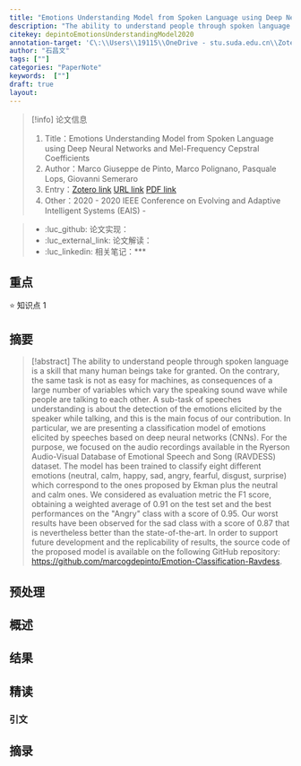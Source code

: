 ```yaml
---
title: "Emotions Understanding Model from Spoken Language using Deep Neural Networks and Mel-Frequency Cepstral Coefficients"
description: "The ability to understand people through spoken language is a skill that many human beings take for granted. On the contrary, the same task is not as easy for machines, as consequences of a large number of variables which vary the speaking sound wave while people are talking to each other. A sub-task of speeches understanding is about the detection of the emotions elicited by the speaker while talking, and this is the main focus of our contribution. In particular, we are presenting a classification model of emotions elicited by speeches based on deep neural networks (CNNs). For the purpose, we focused on the audio recordings available in the Ryerson Audio-Visual Database of Emotional Speech and Song (RAVDESS) dataset. The model has been trained to classify eight different emotions (neutral, calm, happy, sad, angry, fearful, disgust, surprise) which correspond to the ones proposed by Ekman plus the neutral and calm ones. We considered as evaluation metric the F1 score, obtaining a weighted average of 0.91 on the test set and the best performances on the "Angry" class with a score of 0.95. Our worst results have been observed for the sad class with a score of 0.87 that is nevertheless better than the state-of-the-art. In order to support future development and the replicability of results, the source code of the proposed model is available on the following GitHub repository: https://github.com/marcogdepinto/Emotion-Classification-Ravdess."
citekey: depintoEmotionsUnderstandingModel2020
annotation-target: 'C\:\\Users\\19115\\OneDrive - stu.suda.edu.cn\\Zotero\\de Pinto et al_2020_Emotions Understanding Model from Spoken Language using Deep Neural Networks.pdf'
author: "石昌文"
tags: [""]
categories: "PaperNote"
keywords:  [""]
draft: true
layout: 
---
```


> [!info] 论文信息
>1. Title：Emotions Understanding Model from Spoken Language using Deep Neural Networks and Mel-Frequency Cepstral Coefficients
>2. Author：Marco Giuseppe de Pinto, Marco Polignano, Pasquale Lops, Giovanni Semeraro
>3. Entry：[Zotero link](zotero://select/items/@depintoEmotionsUnderstandingModel2020) [URL link]() [PDF link](<file:///C\:\\Users\\19115\\OneDrive - stu.suda.edu.cn\\Zotero\\de Pinto et al_2020_Emotions Understanding Model from Spoken Language using Deep Neural Networks.pdf>)
>4. Other：2020 - 2020 IEEE Conference on Evolving and Adaptive Intelligent Systems (EAIS)     -   

>- :luc_github: 论文实现：
>- :luc_external_link: 论文解读：
>- :luc_linkedin: 相关笔记：***


## 重点

⭐ 知识点 1

## 摘要

> [!abstract] The ability to understand people through spoken language is a skill that many human beings take for granted. On the contrary, the same task is not as easy for machines, as consequences of a large number of variables which vary the speaking sound wave while people are talking to each other. A sub-task of speeches understanding is about the detection of the emotions elicited by the speaker while talking, and this is the main focus of our contribution. In particular, we are presenting a classification model of emotions elicited by speeches based on deep neural networks (CNNs). For the purpose, we focused on the audio recordings available in the Ryerson Audio-Visual Database of Emotional Speech and Song (RAVDESS) dataset. The model has been trained to classify eight different emotions (neutral, calm, happy, sad, angry, fearful, disgust, surprise) which correspond to the ones proposed by Ekman plus the neutral and calm ones. We considered as evaluation metric the F1 score, obtaining a weighted average of 0.91 on the test set and the best performances on the "Angry" class with a score of 0.95. Our worst results have been observed for the sad class with a score of 0.87 that is nevertheless better than the state-of-the-art. In order to support future development and the replicability of results, the source code of the proposed model is available on the following GitHub repository: https://github.com/marcogdepinto/Emotion-Classification-Ravdess.

> 

## 预处理

## 概述

## 结果

## 精读

### 引文

## 摘录
